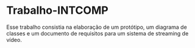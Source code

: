 # Trabalho-INTCOMP
Esse trabalho consistia na elaboração de um protótipo, um diagrama de classes e um documento de requisitos para um sistema de streaming de vídeo.
